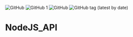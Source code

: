 <img alt="GitHub" src="https://img.shields.io/github/license/MikeOrceis/NodeJS_API?style=flat-square"> <img alt="GitHub 1" src="https://img.shields.io/github/repo-size/MikeOrceis/NodeJS_API?style=flat-square">
<img alt="GitHub " src="https://img.shields.io/github/issues/MikeOrceis/NodeJs_API?style=flat-square">
<img alt="GitHub tag (latest by date)" src="https://img.shields.io/github/v/tag/MikeOrceis/NodeJS_API?style=flat-square">


# NodeJS_API

